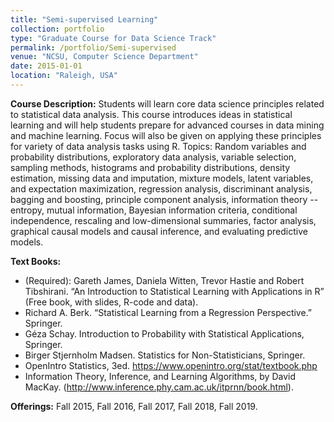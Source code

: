 ```yaml
---
title: "Semi-supervised Learning"
collection: portfolio
type: "Graduate Course for Data Science Track"
permalink: /portfolio/Semi-supervised
venue: "NCSU, Computer Science Department"
date: 2015-01-01
location: "Raleigh, USA"
---
```


**Course Description:** Students will learn core data science principles related to statistical data analysis. This course introduces ideas in statistical learning and will help students prepare for advanced courses in data mining and machine learning. Focus will also be given on applying these principles for variety of data analysis tasks using R. Topics: Random variables and probability distributions, exploratory data analysis, variable selection, sampling methods, histograms and probability distributions, density estimation, missing data and imputation, mixture models, latent variables, and expectation maximization, regression analysis, discriminant analysis, bagging and boosting, principle component analysis, information theory -- entropy, mutual information, Bayesian information criteria, conditional independence, rescaling and low-dimensional summaries, factor analysis, graphical causal models and causal inference, and evaluating predictive models.

**Text Books:** 
* (Required): Gareth James, Daniela Witten, Trevor Hastie and Robert Tibshirani. “An Introduction to Statistical Learning with Applications in R” (Free book, with slides, R-code and data).
* Richard A. Berk. “Statistical Learning from a Regression Perspective.” Springer.
* Géza Schay. Introduction to Probability with Statistical Applications, Springer.
* Birger Stjernholm Madsen. Statistics for Non-Statisticians, Springer.
* OpenIntro Statistics, 3ed. https://www.openintro.org/stat/textbook.php
* Information Theory, Inference, and Learning Algorithms, by David MacKay. (http://www.inference.phy.cam.ac.uk/itprnn/book.html).

**Offerings:** Fall 2015, Fall 2016, Fall 2017, Fall 2018, Fall 2019.

